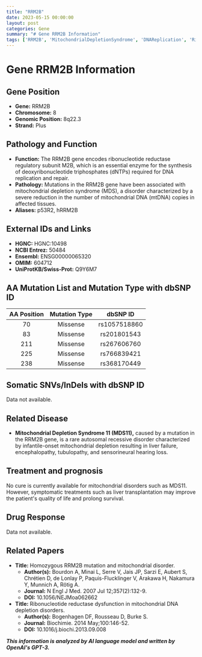 ```yaml
---
title: "RRM2B"
date: 2023-05-15 00:00:00
layout: post
categories: Gene
summary: "# Gene RRM2B Information"
tags: ['RRM2B', 'MitochondrialDepletionSyndrome', 'DNAReplication', 'RibonucleotideReductase', 'MissenseMutation', 'MDS11', 'LiverFailure', 'Encephalopathy']
---
```


# Gene RRM2B Information

## Gene Position
- **Gene:** RRM2B
- **Chromosome:** 8
- **Genomic Position:** 8q22.3
- **Strand:** Plus

## Pathology and Function
- **Function:** The RRM2B gene encodes ribonucleotide reductase regulatory subunit M2B, which is an essential enzyme for the synthesis of deoxyribonucleotide triphosphates (dNTPs) required for DNA replication and repair.
- **Pathology:** Mutations in the RRM2B gene have been associated with mitochondrial depletion syndrome (MDS), a disorder characterized by a severe reduction in the number of mitochondrial DNA (mtDNA) copies in affected tissues.
- **Aliases:** p53R2, hRRM2B

## External IDs and Links
- **HGNC:** HGNC:10498
- **NCBI Entrez:** 50484
- **Ensembl:** ENSG00000065320
- **OMIM:** 604712
- **UniProtKB/Swiss-Prot:** Q9Y6M7

## AA Mutation List and Mutation Type with dbSNP ID
|AA Position|Mutation Type|dbSNP ID|
|:--------:|:-----------:|:------:|
| 70| Missense|rs1057518860|
| 83| Missense|rs201801543|
| 211| Missense|rs267606760|
| 225| Missense|rs766839421|
| 238| Missense|rs368170449|

## Somatic SNVs/InDels with dbSNP ID
Data not available.

## Related Disease
- **Mitochondrial Depletion Syndrome 11 (MDS11),** caused by a mutation in the RRM2B gene, is a rare autosomal recessive disorder characterized by infantile-onset mitochondrial depletion resulting in liver failure, encephalopathy, tubulopathy, and sensorineural hearing loss.

## Treatment and prognosis
No cure is currently available for mitochondrial disorders such as MDS11. However, symptomatic treatments such as liver transplantation may improve the patient's quality of life and prolong survival.

## Drug Response
Data not available.

## Related Papers
- **Title:** Homozygous RRM2B mutation and mitochondrial disorder.
  - **Author(s):** Bourdon A, Minai L, Serre V, Jais JP, Sarzi E, Aubert S, Chrétien D, de Lonlay P, Paquis-Flucklinger V, Arakawa H, Nakamura Y, Munnich A, Rötig A.
  - **Journal:** N Engl J Med. 2007 Jul 12;357(2):132-9.
  - **DOI:** 10.1056/NEJMoa062662
- **Title:** Ribonucleotide reductase dysfunction in mitochondrial DNA depletion disorders.
  - **Author(s):** Bogenhagen DF, Rousseau D, Burke S.
  - **Journal:** Biochimie. 2014 May;100:146-52.
  - **DOI:** 10.1016/j.biochi.2013.09.008

**_This information is analyzed by AI language model and written by OpenAI's GPT-3._**